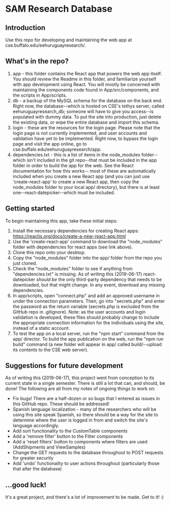 # SAM Research Database

## Introduction

Use this repo for developing and maintaining the web app at cse.buffalo.edu/eehuruguayresearch/.

## What's in the repo?

1. app - this folder contains the React app that powers the web app itself. You should review the Readme in this folder, and familiarize yourself with app development using React. You will mostly be concerned with maintaining the components code found in App/src/components, and the scripts in App/scripts.
2. db - a backup of the MySQL schema for the database on the back end. Right now, the database--which is hosted on CSE's tethys server, called eehuruguayresearch_db; someone will have to give you access--is populated with dummy data. To put the site into production, just delete the existing data, or wipe the entire database and import this schema.
3. login - these are the resources for the login page. Please note that the login page is not currently implemented, and user accounts and validation have yet to be implemented. Right now, to bypass the login page and visit the app online, go to cse.buffalo.edu/eehuruguayresearch/app. 
4. dependencies.txt - this is a list of items in the node_modules folder--which isn't included in the git repo--that must be included in the app folder in order to build the app for the web. See the React documentation for how this works-- most of these are automatically included when you create a new React app (and you can just use 'create-react-app' to create a new React app, then copy the node_modules folder to your local app/ directory), but there is at least one--react-datepicker--which must be included.

## Getting started

To begin maintaining this app, take these initial steps:

1. Install the necessary dependencies for creating React apps: https://reactjs.org/docs/create-a-new-react-app.html
2. Use the 'create-react-app' command to download the "node_modules" folder with dependencies for react apps (see link above).
3. Clone this repo onto your desktop.
4. Copy the "node_modules" folder into the app/ folder from the repo you just cloned.
5. Check the "node_modules" folder to see if anything from "dependencies.txt" is missing. As of writing this (2019-06-17) react-datepicker *should be* the only third-party dependency that needs to be downloaded, but that might change. In any event, download any missing dependencies.
6. In app/scripts, open "connect.php" and add an approved username in under the connection parameters. Then, go into "secrets.php" and enter the password as the return variable (secrets.php is excluded from the GitHub repo in .gitignore). Note: as the user accounts and login validation is developed, these files should probably change to include the appropriate connection information for the individuals using the site, instead of a static account.
7. To test the app on a local server, run the "npm start" command from the app/ director. To build the app publication on the web, run the "npm run build" command (a new folder will appear in app/ called build/--upload its contents to the CSE web server).

## Suggestions for future development

As of writing this (2019-06-17), this project went from conception to its current state in a single semester. There is still a lot that can, and should, be done! The following are all from my notes of ongoing things to work on:

* Fix bugs! There are a half-dozen or so bugs that I entered as issues in this GitHub repo. These should be addressed!
* Spanish language localization - many of the researchers who will be using this site speak Spanish, so there should be a way for the site to determine where the user is logged in from and switch the site's language accordingly.
* Add sort functionality to the CustomTable components
* Add a 'remove filter' button to the Filter components
* Add a 'reset filters' button to components where filters are used (AddShipments and ViewSamples)
* Change the GET requests to the database throughout to POST requests for greater security
* Add 'undo' functionality to user actions throughout (particularly those that alter the database)

## ...good luck!

It's a great project, and there's a lot of improvement to be made. Get to it! :)
